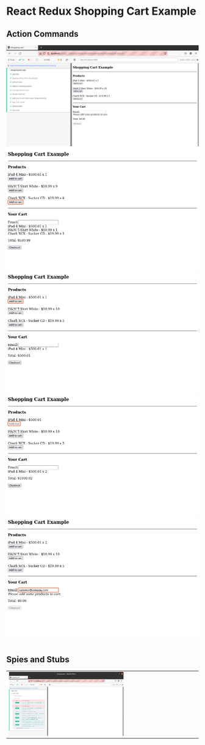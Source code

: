 # React Redux Shopping Cart Example

## Action Commands

<table>
  <tr>
      <img src="/cypress/screenshots/shoppingcart/shoppingcart.spec.js/shoppingCart.png" width="600"/>
  
  <tr>
       <img src="/cypress/screenshots/shoppingcart/shoppingcart.spec.js/addThree.png" width="600"/>
   </tr>

   <tr>
      <img src="/cypress/screenshots/shoppingcart/shoppingcart.spec.js/addToCart.png"  width="600"/>
    </tr>
     <tr>
      <img src="/cypress/screenshots/shoppingcart/shoppingcart.spec.js/soldOut.png" width="600"/>
   </tr>

  <tr>
        <img src="/cypress/screenshots/shoppingcart/shoppingcart.spec.js/typeEmail.png" width="600"/>
   </tr>
</table>

## Spies and Stubs

<table>
  <tr>
    <td width="50%">
      <img src="/cypress/screenshots/shoppingcart/spies_stubs.spec.js/stubs.png" width="300"/>
    </td>
 </tr>
  
</table>